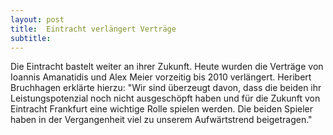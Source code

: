 ```yaml
---
layout: post
title:  Eintracht verlängert Verträge
subtitle:  
---
```


Die Eintracht bastelt weiter an ihrer Zukunft. Heute wurden die Verträge von Ioannis Amanatidis und Alex Meier vorzeitig bis 2010 verlängert. Heribert Bruchhagen erklärte hierzu: "Wir sind überzeugt davon, dass die beiden ihr Leistungspotenzial noch nicht ausgeschöpft haben und für die Zukunft von Eintracht Frankfurt eine wichtige Rolle spielen werden. Die beiden Spieler haben in der Vergangenheit viel zu unserem Aufwärtstrend beigetragen."


